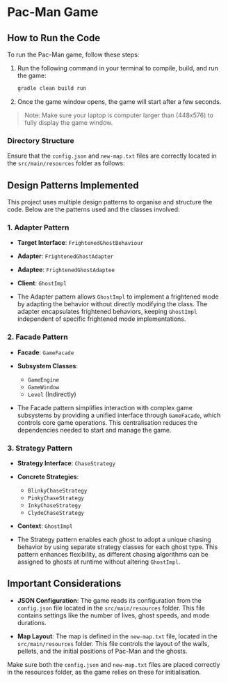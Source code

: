 # Pac-Man Game

## How to Run the Code

To run the Pac-Man game, follow these steps:

1. Run the following command in your terminal to compile, build, and run the game:

    ```bash
    gradle clean build run
    ```

2. Once the game window opens, the game will start after a few seconds. 


> Note: Make sure your laptop is computer larger than (448x576) to fully display the game window.

### Directory Structure
Ensure that the `config.json` and `new-map.txt` files are correctly located in the `src/main/resources` folder as follows:


## Design Patterns Implemented

This project uses multiple design patterns to organise and structure the code. Below are the patterns used and the classes involved:

### 1. **Adapter Pattern**
- **Target Interface**: `FrightenedGhostBehaviour`
- **Adapter**: `FrightenedGhostAdapter`
- **Adaptee**: `FrightenedGhostAdaptee`
- **Client**: `GhostImpl`

- The Adapter pattern allows `GhostImpl` to implement a frightened mode by adapting the behavior without directly modifying the class. The adapter encapsulates frightened behaviors, keeping `GhostImpl` independent of specific frightened mode implementations.

### 2. **Facade Pattern**
- **Facade**: `GameFacade`
- **Subsystem Classes**:
    - `GameEngine`
    - `GameWindow`
    - `Level` (Indirectly)

- The Facade pattern simplifies interaction with complex game subsystems by providing a unified interface through `GameFacade`, which controls core game operations. This centralisation reduces the dependencies needed to start and manage the game.

### 3. **Strategy Pattern**
- **Strategy Interface**: `ChaseStrategy`
- **Concrete Strategies**:
    - `BlinkyChaseStrategy`
    - `PinkyChaseStrategy`
    - `InkyChaseStrategy`
    - `ClydeChaseStrategy`
- **Context**: `GhostImpl`

- The Strategy pattern enables each ghost to adopt a unique chasing behavior by using separate strategy classes for each ghost type. This pattern enhances flexibility, as different chasing algorithms can be assigned to ghosts at runtime without altering `GhostImpl`.

## Important Considerations

- **JSON Configuration**: The game reads its configuration from the `config.json` file located in the `src/main/resources` folder. This file contains settings like the number of lives, ghost speeds, and mode durations.

- **Map Layout**: The map is defined in the `new-map.txt` file, located in the `src/main/resources` folder. This file controls the layout of the walls, pellets, and the initial positions of Pac-Man and the ghosts.

Make sure both the `config.json` and `new-map.txt` files are placed correctly in the resources folder, as the game relies on these for initialisation.


